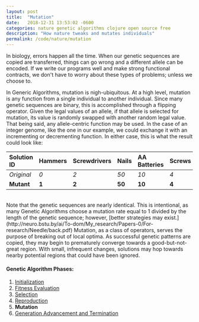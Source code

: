 ```yaml
---
layout: post
title:  "Mutation"
date:   2018-12-31 13:53:02 -0600
categories: nature genetic algorithms clojure open source free
description: "How nature tweaks and mutates individuals"
permalink: /code/nature/mutation
---
```


In biology, errors happen all the time.
When our genetic sequences are copied are transferred, things can go wrong and a different allele can be encoded.
If we write our programs well and make strong functional contracts, we don't have to worry about these types of problems; unless we choose to.

In Generic Algorithms, mutation is nigh-ubiquitous.
At a high level, mutation is any function from a single individual to another individual.
Since many genetic sequences are binary, this is accomplished through a flipping operator.
Given the legal values of an allele, if that allele is selected for mutation, its value is randomly swapped with another random legal value.
That being said, any allele-centric function may be used.
In the case of an integer genome, like the one in our example, we could exchange it with an incrementing or decrementing function.
In either case, this is what the result could look like:

| Solution ID  | Hammers | Screwdrivers | Nails  | AA Batteries | Screws |
| :----------- | :------ | :----------- | :----- | :----------- | :----- |
| *Original*   | *0*     | *2*          | *50*   | *10*         | *4*    |
| **Mutant**   | **1**   | **2**        | **50** | **10**       | **4**  |

<br />
Note that the genetic sequences are nearly identical.
This is intentional, as many Genetic Algorithms choose a mutation rate equal to 1 divided by the length of the genetic sequence; however, [better strategies may exist.](http://neuro.bstu.by/ai/To-dom/My_research/Papers-0/For-research/Needle/back.pdf)
Mutation, as a class of operators, serves the purpose of breaking out of local optima.
As successful genetic patterns are copied, they may begin to prematurely converge towards a good-but-not-great region.
With small, infrequent changes, solutions may hop towards nearby potential regions that could have been ignored.

#### Genetic Algorithm Phases:
1. [Initialization](/code/nature/initialization)
2. [Fitness Evaluation](/code/nature/fitness-evaluation)
3. [Selection](/code/nature/selection)
4. [Reproduction](/code/nature/reproduction)
5. **Mutation**
6. [Generation Advancement and Termination](/code/nature/termination)
